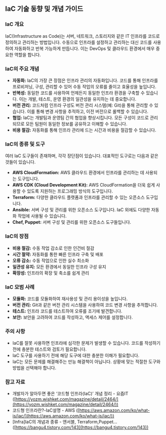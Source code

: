 ## IaC 기술 동향 및 개념 가이드

### IaC 개요

IaC(Infrastructure as Code)는 서버, 네트워크, 스토리지와 같은 IT 인프라를 코드로 정의하고 관리하는 방법입니다. 수동으로 인프라를 설정하고 관리하는 대신 코드를 사용하여 자동화하고 반복 가능하게 만듭니다.  이는 DevOps 및 클라우드 환경에서 매우 중요한 역할을 합니다.

### IaC의 주요 개념

* **자동화:** IaC의 가장 큰 장점은 인프라 관리의 자동화입니다. 코드를 통해 인프라를 프로비저닝, 구성, 관리할 수 있어 수동 작업의 오류를 줄이고 효율성을 높입니다.
* **반복성:**  동일한 코드를 사용하여 언제든지 동일한 인프라 환경을 구축할 수 있습니다. 이는 개발, 테스트, 운영 환경의 일관성을 유지하는 데 중요합니다.
* **버전 관리:** 코드처럼 인프라 구성도 버전 관리 시스템(예: Git)을 통해 관리할 수 있습니다. 이를 통해 변경 사항을 추적하고, 이전 버전으로 롤백할 수 있습니다.
* **협업:** IaC는 개발팀과 운영팀 간의 협업을 향상시킵니다. 모든 구성이 코드로 관리되므로 모든 팀원이 동일한 정보를 공유하고 이해할 수 있습니다.
* **비용 절감:** 자동화를 통해 인프라 관리에 드는 시간과 비용을 절감할 수 있습니다.

### IaC의 종류 및 도구

여러 IaC 도구들이 존재하며, 각각 장단점이 있습니다.  대표적인 도구로는 다음과 같은 것들이 있습니다.

* **AWS CloudFormation:** AWS 클라우드 환경에서 인프라를 관리하는 데 사용되는 도구입니다.
* **AWS CDK (Cloud Development Kit):**  AWS CloudFormation을 더욱 쉽게 사용할 수 있도록 지원하는 프로그래밍 방식의 도구입니다.
* **Terraform:** 다양한 클라우드 플랫폼과 인프라를 관리할 수 있는 오픈소스 도구입니다.
* **Ansible:**  서버 구성 및 관리를 위한 오픈소스 도구입니다.  IaC 외에도 다양한 자동화 작업에 사용될 수 있습니다.
* **Chef, Puppet:**  서버 구성 및 관리를 위한 오픈소스 도구들입니다.

### IaC의 장점

* **비용 절감:** 수동 작업 감소로 인한 인건비 절감
* **시간 절약:** 자동화를 통한 빠른 인프라 구축 및 배포
* **오류 감소:** 수동 작업으로 인한 실수 최소화
* **일관성 유지:** 모든 환경에서 동일한 인프라 구성 유지
* **확장성:** 인프라의 확장 및 축소를 쉽게 관리

### IaC 모범 사례

* **모듈화:** 코드를 모듈화하여 재사용성 및 관리 용이성을 높입니다.
* **버전 관리:** Git과 같은 버전 관리 시스템을 사용하여 코드 변경 사항을 추적합니다.
* **테스트:**  인프라 코드를 테스트하여 오류를 조기에 발견합니다.
* **보안:**  보안을 고려하여 코드를 작성하고, 액세스 제어를 설정합니다.

### 주의 사항

* IaC를 잘못 사용하면 인프라에 심각한 문제가 발생할 수 있습니다.  코드를 작성하기 전에 충분한 테스트와 검토가 필요합니다.
* IaC 도구를 사용하기 전에 해당 도구에 대한 충분한 이해가 필요합니다.
* IaC는 모든 문제를 해결해주는 만능 해결책이 아닙니다.  상황에 맞는 적절한 도구와 방법을 선택해야 합니다.

### 참고 자료

* 개발자가 알아두면 좋은 ‘코드형 인프라(IaC)’ 개념 정리 - 요즘IT ([https://yozm.wishket.com/magazine/detail/2464/](https://yozm.wishket.com/magazine/detail/2464/))
* 코드형 인프라란?-IaC설명 - AWS ([https://aws.amazon.com/ko/what-is/iac/](https://aws.amazon.com/ko/what-is/iac/))
* [Infra]IaC의 개념과 종류 - 앤서블, Terraform,Puppet... ([https://bangu4.tistory.com/143](https://bangu4.tistory.com/143))
